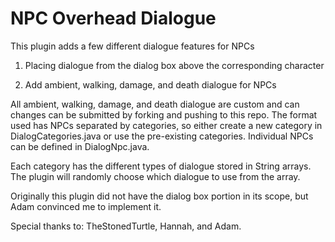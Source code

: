 # NPC Overhead Dialogue
This plugin adds a few different dialogue features for NPCs

1. Placing dialogue from the dialog box above the corresponding character

2. Add ambient, walking, damage, and death dialogue for NPCs

All ambient, walking, damage, and death dialogue are custom and can changes can be submitted by forking and pushing to this repo. The format used has NPCs separated by categories, so either create a new category in DialogCategories.java or use the pre-existing categories. Individual NPCs can be defined in DialogNpc.java.

Each category has the different types of dialogue stored in String arrays. The plugin will randomly choose which dialogue to use from the array. 

Originally this plugin did not have the dialog box portion in its scope, but Adam convinced me to implement it.

Special thanks to: TheStonedTurtle, Hannah, and Adam.